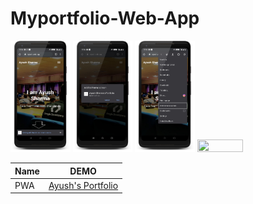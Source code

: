 # Myportfolio-Web-App

<img src ="Snapshots/m1.png" width= "19%" height ="50%"> <img src ="Snapshots/m2.png" width= "19%" height ="50%"> <img src ="Snapshots/m3.png" width= "19%" height ="50%"> <img src ="Snapshots/desk.png" width= "38%" height ="50%">


| Name | DEMO |
| --- | --- |
| PWA |[Ayush's Portfolio](https://iayush.web.app) |
